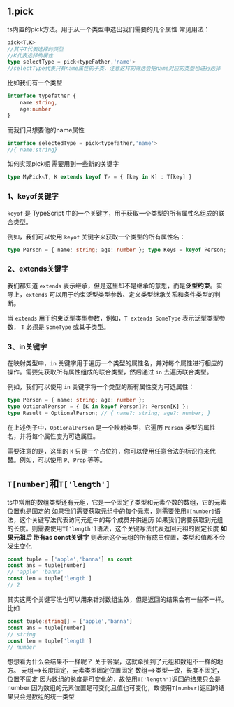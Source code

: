 ## 1.pick
ts内置的pick方法。用于从一个类型中选出我们需要的几个属性
常见用法：
```typescript
pick<T,K>
//其中T代表选择的类型
//K代表选择的属性
type selectType = pick<typeFather,'name'>
//selectType代表只有name属性的子类，注意这样的筛选会把name对应的类型也进行选择
```

比如我们有一个类型
``` ts
interface typefather {
	name:string,
	age:number
}
```
而我们只想要他的name属性
```ts
interface selectedType = pick<typefather,'name'>
//{ name:string}
```

如何实现pick呢
需要用到一些新的关键字
```  ts
type MyPick<T, K extends keyof T> = { [key in K] : T[key] }
```
### 1、keyof关键字

`keyof` 是 TypeScript 中的一个关键字，用于获取一个类型的所有属性名组成的联合类型。

例如，我们可以使用 `keyof` 关键字来获取一个类型的所有属性名：
``` ts
type Person = { name: string; age: number }; type Keys = keyof Person; // "name" | "age"
```
### 2、extends关键字

我们都知道 `extends` 表示继承，但是这里却不是继承的意思，而是**泛型约束**。实际上，`extends` 可以用于约束泛型类型参数、定义类型继承关系和条件类型的判断。

当 `extends` 用于约束泛型类型参数，例如，`T extends SomeType` 表示泛型类型参数， `T` 必须是 `SomeType` 或其子类型。

### 3、in关键字

在映射类型中，`in` 关键字用于遍历一个类型的属性名，并对每个属性进行相应的操作。需要先获取所有属性组成的联合类型，然后通过 `in` 去遍历联合类型。

例如，我们可以使用 `in` 关键字将一个类型的所有属性变为可选属性：
``` ts
type Person = { name: string; age: number }; 
type OptionalPerson = { [K in keyof Person]?: Person[K] };
type Result = OptionalPerson; // { name?: string; age?: number; }

```
在上述例子中，`OptionalPerson` 是一个映射类型，它遍历 `Person` 类型的属性名，并将每个属性变为可选属性。

需要注意的是，这里的 `K` 只是一个占位符，你可以使用任意合法的标识符来代替。例如，可以使用 `P`、`Prop` 等等。


## `T[number]`和`T['length']`
ts中常用的数组类型还有元组，它是一个固定了类型和元素个数的数组，它的元素位置也是固定的
如果我们需要获取元组中的每个元素，则需要使用`T[number]`语法，这个关键写法代表访问元组中的每个成员并供遍历
如果我们需要获取到元组的长度。则需要使用`T['length']`语法，这个关键写法代表返回元祖的固定长度
**如果元祖后 带有as const关键字**
则表示这个元组的所有成员位置，类型和值都不会发生变化
```ts
const tuple = ['apple','banna'] as const
const ans = tuple[number]
// 'apple' 'banna'
const len = tuple['length']
// 2
```

其实这两个关键写法也可以用来针对数组生效，但是返回的结果会有一些不一样。
比如
``` ts
const tuple:string[] = ['apple','banna'] 
const ans = tuple[number]
// string
const len = tuple['length']
// number
```
想想看为什么会结果不一样呢？
关于答案，这就牵扯到了元组和数组不一样的地方。
元组==>长度固定，元素类型固定位置固定
数组==>类型一致，长度不固定，位置不固定
因为数组的长度是可变化的，故使用`T['length']`返回的结果只会是number
因为数组的元素位置是可变化且值也可变化，故使用`T[number]`返回的结果只会是数组的统一类型



















